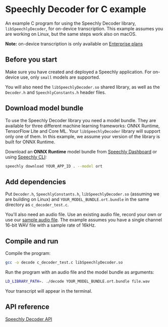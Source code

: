 # Speechly Decoder for C example

An example C program for using the Speechly Decoder library, `libSpeechlyDecoder`, for on-device transcription. This example assumes you are working on Linux, but the same steps work also on macOS.

**Note:** on-device transcription is only available on [Enterprise plans](https://www.speechly.com/pricing)

## Before you start

Make sure you have created and deployed a Speechly application. For on-device use, only `small` models are supported.

You will also need the `libSpeechlyDecoder.so` shared library, as well as the `Decoder.h` and `SpeechlyConstants.h` header files.

## Download model bundle

To use the Speechly Decoder library you need a model bundle. They are available for three different machine learning frameworks: ONNX Runtime, TensorFlow Lite and Core ML. Your `libSpeechlyDecoder` library will support only one of them. In this example, we assume your version of the library is built for ONNX Runtime.

Download an **ONNX Runtime** model bundle from [Speechly Dashboard](https://api.speechly.com/dashboard) or using [Speechly CLI](https://github.com/speechly/cli):

```bash 
speechly download YOUR_APP_ID . --model ort
```

## Add dependencies

Put `Decoder.h`, `SpeechlyConstants.h`, `libSpeechlyDecoder.so` (assuming we are building on Linux) and `YOUR_MODEL_BUNDLE.ort.bundle` in the same directory as `c_decoder_test.c`.

You'll also need an audio file. Use an existing audio file, record your own or use our [sample audio file](https://funny-kashata-6dcdf0.netlify.app/audio/ndgt.wav). The example assumes you have a single channel 16-bit WAV file with a sample rate of 16kHz.

## Compile and run

Compile the program:

```bash
gcc -o decode c_decoder_test.c libSpeechlyDecoder.so
```

Run the program with an audio file and the model bundle as arguments:

```bash
LD_LIBRARY_PATH=. ./decode YOUR_MODEL_BUNDLE.ort.bundle file.wav
```

Your transcript will appear in the terminal.

## API reference

[Speechly Decoder API](https://funny-kashata-6dcdf0.netlify.app/reference/decoder/)

